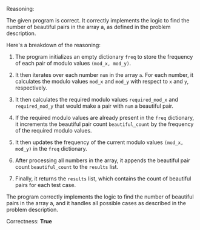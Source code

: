 Reasoning:

The given program is correct. It correctly implements the logic to find the number of beautiful pairs in the array a, as defined in the problem description.

Here's a breakdown of the reasoning:

1. The program initializes an empty dictionary `freq` to store the frequency of each pair of modulo values `(mod_x, mod_y)`.

2. It then iterates over each number `num` in the array `a`. For each number, it calculates the modulo values `mod_x` and `mod_y` with respect to `x` and `y`, respectively.

3. It then calculates the required modulo values `required_mod_x` and `required_mod_y` that would make a pair with `num` a beautiful pair.

4. If the required modulo values are already present in the `freq` dictionary, it increments the beautiful pair count `beautiful_count` by the frequency of the required modulo values.

5. It then updates the frequency of the current modulo values `(mod_x, mod_y)` in the `freq` dictionary.

6. After processing all numbers in the array, it appends the beautiful pair count `beautiful_count` to the `results` list.

7. Finally, it returns the `results` list, which contains the count of beautiful pairs for each test case.

The program correctly implements the logic to find the number of beautiful pairs in the array a, and it handles all possible cases as described in the problem description.

Correctness: **True**